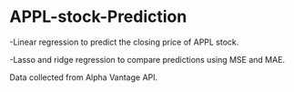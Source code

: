 # APPL-stock-Prediction

-Linear regression to predict the closing price of APPL stock.

-Lasso and ridge regression to compare predictions using MSE and MAE.

Data collected from Alpha Vantage API.
